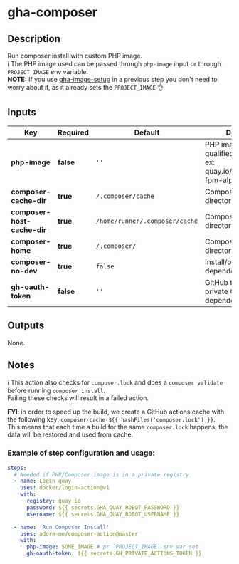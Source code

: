 # gha-composer

## Description
Run composer install with custom PHP image.  
ℹ The PHP image used can be passed through `php-image` input or through `PROJECT_IMAGE` env variable.  
**NOTE:** If you use [gha-image-setup](https://github.com/adore-me/gha-image-setup) in a previous step you don't need to worry about it, as it already sets the `PROJECT_IMAGE` 👌

## Inputs 
| Key                         | Required  | Default                           | Description                                                                                    |
|-----------------------------|-----------|-----------------------------------|------------------------------------------------------------------------------------------------|
| **php-image**               | **false** | `''`                              | PHP image to use (fully qualified image address. ex: quay.io/adoreme/nginx-fpm-alpine:v0.0.1). |
| **composer-cache-dir**      | **true**  | `/.composer/cache`                | Composer cache directory.                                                                      |
| **composer-host-cache-dir** | **true**  | `/home/runner/.composer/cache`    | Composer host cache directory.                                                                 |
| **composer-home**           | **true**  | `/.composer/`                     | Composer home directory.                                                                       |
| **composer-no-dev**         | **true**  | `false`                           | Install/or not dev dependencies.                                                               |
| **gh-oauth-token**          | **false** | `''`                              | GitHub token for pulling private GitHub dependencies.                                          |

## Outputs
None.

## Notes
ℹ This action also checks for `composer.lock` and does a `composer validate` before running `composer install`.  
Failing these checks will result in a failed action.

**FYI**: in order to speed up the build, we create a GitHub actions cache with the following key: `composer-cache-${{ hashFiles('composer.lock') }}`.  
This means that each time a build for the same `composer.lock` happens, the data will be restored and used from cache.

### Example of step configuration and usage:
```yaml
steps:
  # Needed if PHP/Composer image is in a private registry
  - name: Login quay
    uses: docker/login-action@v1
    with:
      registry: quay.io
      password: ${{ secrets.GHA_QUAY_ROBOT_PASSWORD }}
      username: ${{ secrets.GHA_QUAY_ROBOT_USERNAME }}

  - name: 'Run Composer Install'
    uses: adore-me/composer-action@master
    with:
      php-image: SOME_IMAGE # pr `PROJECT_IMAGE` env var set
      gh-oauth-token: ${{ secrets.GH_PRIVATE_ACTIONS_TOKEN }}
```
